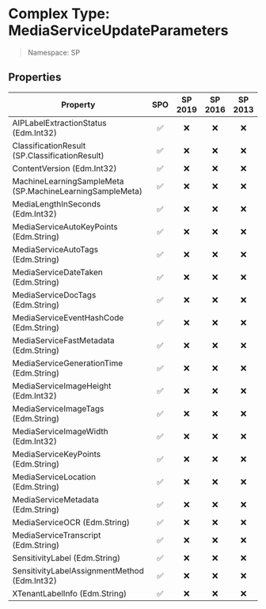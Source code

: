 # Complex Type: MediaServiceUpdateParameters

> Namespace: SP

## Properties

Property | SPO | SP 2019 | SP 2016 | SP 2013
----------|:---:|:-------:|:-------:|:-------:
AIPLabelExtractionStatus (Edm.Int32) | ✅ | ❌ | ❌ | ❌
ClassificationResult (SP.ClassificationResult) | ✅ | ❌ | ❌ | ❌
ContentVersion (Edm.Int32) | ✅ | ❌ | ❌ | ❌
MachineLearningSampleMeta (SP.MachineLearningSampleMeta) | ✅ | ❌ | ❌ | ❌
MediaLengthInSeconds (Edm.Int32) | ✅ | ❌ | ❌ | ❌
MediaServiceAutoKeyPoints (Edm.String) | ✅ | ❌ | ❌ | ❌
MediaServiceAutoTags (Edm.String) | ✅ | ❌ | ❌ | ❌
MediaServiceDateTaken (Edm.String) | ✅ | ❌ | ❌ | ❌
MediaServiceDocTags (Edm.String) | ✅ | ❌ | ❌ | ❌
MediaServiceEventHashCode (Edm.String) | ✅ | ❌ | ❌ | ❌
MediaServiceFastMetadata (Edm.String) | ✅ | ❌ | ❌ | ❌
MediaServiceGenerationTime (Edm.String) | ✅ | ❌ | ❌ | ❌
MediaServiceImageHeight (Edm.Int32) | ✅ | ❌ | ❌ | ❌
MediaServiceImageTags (Edm.String) | ✅ | ❌ | ❌ | ❌
MediaServiceImageWidth (Edm.Int32) | ✅ | ❌ | ❌ | ❌
MediaServiceKeyPoints (Edm.String) | ✅ | ❌ | ❌ | ❌
MediaServiceLocation (Edm.String) | ✅ | ❌ | ❌ | ❌
MediaServiceMetadata (Edm.String) | ✅ | ❌ | ❌ | ❌
MediaServiceOCR (Edm.String) | ✅ | ❌ | ❌ | ❌
MediaServiceTranscript (Edm.String) | ✅ | ❌ | ❌ | ❌
SensitivityLabel (Edm.String) | ✅ | ❌ | ❌ | ❌
SensitivityLabelAssignmentMethod (Edm.Int32) | ✅ | ❌ | ❌ | ❌
XTenantLabelInfo (Edm.String) | ✅ | ❌ | ❌ | ❌